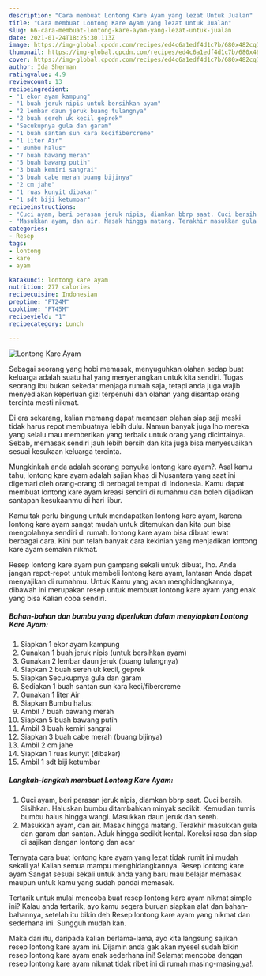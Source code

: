 ```yaml
---
description: "Cara membuat Lontong Kare Ayam yang lezat Untuk Jualan"
title: "Cara membuat Lontong Kare Ayam yang lezat Untuk Jualan"
slug: 66-cara-membuat-lontong-kare-ayam-yang-lezat-untuk-jualan
date: 2021-01-24T18:25:30.113Z
image: https://img-global.cpcdn.com/recipes/ed4c6a1edf4d1c7b/680x482cq70/lontong-kare-ayam-foto-resep-utama.jpg
thumbnail: https://img-global.cpcdn.com/recipes/ed4c6a1edf4d1c7b/680x482cq70/lontong-kare-ayam-foto-resep-utama.jpg
cover: https://img-global.cpcdn.com/recipes/ed4c6a1edf4d1c7b/680x482cq70/lontong-kare-ayam-foto-resep-utama.jpg
author: Ida Sherman
ratingvalue: 4.9
reviewcount: 13
recipeingredient:
- "1 ekor ayam kampung"
- "1 buah jeruk nipis untuk bersihkan ayam"
- "2 lembar daun jeruk buang tulangnya"
- "2 buah sereh uk kecil geprek"
- "Secukupnya gula dan garam"
- "1 buah santan sun kara kecifibercreme"
- "1 liter Air"
- " Bumbu halus"
- "7 buah bawang merah"
- "5 buah bawang putih"
- "3 buah kemiri sangrai"
- "3 buah cabe merah buang bijinya"
- "2 cm jahe"
- "1 ruas kunyit dibakar"
- "1 sdt biji ketumbar"
recipeinstructions:
- "Cuci ayam, beri perasan jeruk nipis, diamkan bbrp saat. Cuci bersih. Sisihkan. Haluskan bumbu ditambahkan minyak sedikit. Kemudian tumis bumbu halus hingga wangi. Masukkan daun jeruk dan sereh."
- "Masukkan ayam, dan air. Masak hingga matang. Terakhir masukkan gula dan garam dan santan. Aduk hingga sedikit kental. Koreksi rasa dan siap di sajikan dengan lontong dan acar"
categories:
- Resep
tags:
- lontong
- kare
- ayam

katakunci: lontong kare ayam 
nutrition: 277 calories
recipecuisine: Indonesian
preptime: "PT24M"
cooktime: "PT45M"
recipeyield: "1"
recipecategory: Lunch

---
```



![Lontong Kare Ayam](https://img-global.cpcdn.com/recipes/ed4c6a1edf4d1c7b/680x482cq70/lontong-kare-ayam-foto-resep-utama.jpg)

Sebagai seorang yang hobi memasak, menyuguhkan olahan sedap buat keluarga adalah suatu hal yang menyenangkan untuk kita sendiri. Tugas seorang ibu bukan sekedar menjaga rumah saja, tetapi anda juga wajib menyediakan keperluan gizi terpenuhi dan olahan yang disantap orang tercinta mesti nikmat.

Di era  sekarang, kalian memang dapat memesan olahan siap saji meski tidak harus repot membuatnya lebih dulu. Namun banyak juga lho mereka yang selalu mau memberikan yang terbaik untuk orang yang dicintainya. Sebab, memasak sendiri jauh lebih bersih dan kita juga bisa menyesuaikan sesuai kesukaan keluarga tercinta. 



Mungkinkah anda adalah seorang penyuka lontong kare ayam?. Asal kamu tahu, lontong kare ayam adalah sajian khas di Nusantara yang saat ini digemari oleh orang-orang di berbagai tempat di Indonesia. Kamu dapat membuat lontong kare ayam kreasi sendiri di rumahmu dan boleh dijadikan santapan kesukaanmu di hari libur.

Kamu tak perlu bingung untuk mendapatkan lontong kare ayam, karena lontong kare ayam sangat mudah untuk ditemukan dan kita pun bisa mengolahnya sendiri di rumah. lontong kare ayam bisa dibuat lewat berbagai cara. Kini pun telah banyak cara kekinian yang menjadikan lontong kare ayam semakin nikmat.

Resep lontong kare ayam pun gampang sekali untuk dibuat, lho. Anda jangan repot-repot untuk membeli lontong kare ayam, lantaran Anda dapat menyajikan di rumahmu. Untuk Kamu yang akan menghidangkannya, dibawah ini merupakan resep untuk membuat lontong kare ayam yang enak yang bisa Kalian coba sendiri.

<!--inarticleads1-->

##### Bahan-bahan dan bumbu yang diperlukan dalam menyiapkan Lontong Kare Ayam:

1. Siapkan 1 ekor ayam kampung
1. Gunakan 1 buah jeruk nipis (untuk bersihkan ayam)
1. Gunakan 2 lembar daun jeruk (buang tulangnya)
1. Siapkan 2 buah sereh uk kecil, geprek
1. Siapkan Secukupnya gula dan garam
1. Sediakan 1 buah santan sun kara keci/fibercreme
1. Gunakan 1 liter Air
1. Siapkan  Bumbu halus:
1. Ambil 7 buah bawang merah
1. Siapkan 5 buah bawang putih
1. Ambil 3 buah kemiri sangrai
1. Siapkan 3 buah cabe merah (buang bijinya)
1. Ambil 2 cm jahe
1. Siapkan 1 ruas kunyit (dibakar)
1. Ambil 1 sdt biji ketumbar




<!--inarticleads2-->

##### Langkah-langkah membuat Lontong Kare Ayam:

1. Cuci ayam, beri perasan jeruk nipis, diamkan bbrp saat. Cuci bersih. Sisihkan. Haluskan bumbu ditambahkan minyak sedikit. Kemudian tumis bumbu halus hingga wangi. Masukkan daun jeruk dan sereh.
1. Masukkan ayam, dan air. Masak hingga matang. Terakhir masukkan gula dan garam dan santan. Aduk hingga sedikit kental. Koreksi rasa dan siap di sajikan dengan lontong dan acar




Ternyata cara buat lontong kare ayam yang lezat tidak rumit ini mudah sekali ya! Kalian semua mampu menghidangkannya. Resep lontong kare ayam Sangat sesuai sekali untuk anda yang baru mau belajar memasak maupun untuk kamu yang sudah pandai memasak.

Tertarik untuk mulai mencoba buat resep lontong kare ayam nikmat simple ini? Kalau anda tertarik, ayo kamu segera buruan siapkan alat dan bahan-bahannya, setelah itu bikin deh Resep lontong kare ayam yang nikmat dan sederhana ini. Sungguh mudah kan. 

Maka dari itu, daripada kalian berlama-lama, ayo kita langsung sajikan resep lontong kare ayam ini. Dijamin anda gak akan nyesel sudah bikin resep lontong kare ayam enak sederhana ini! Selamat mencoba dengan resep lontong kare ayam nikmat tidak ribet ini di rumah masing-masing,ya!.

